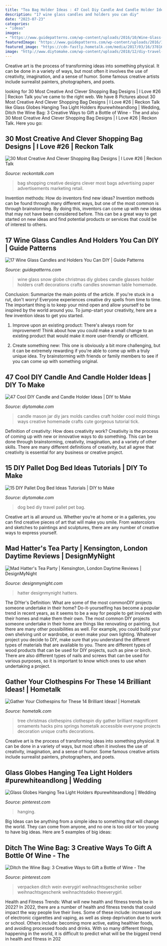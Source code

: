 ```yaml
---
title: "Tea Bag Holder Ideas : 47 Cool Diy Candle And Candle Holder Ideas"
description: "17 wine glass candles and holders you can diy"
date: "2023-07-23"
categories:
- "ideas"
images:
- "https://www.guidepatterns.com/wp-content/uploads/2016/10/Wine-Glass-Snow-Globe-Candle-Holder.jpg"
featuredImage: "https://www.guidepatterns.com/wp-content/uploads/2016/10/Wine-Glass-Snow-Globe-Candle-Holder.jpg"
featured_image: "https://cdn-fastly.hometalk.com/media/2017/03/16/3781692/s-gather-your-clothespins-for-these-x-brilliant-ideas.jpg?size=1600x1000&amp;nocrop=1"
image: "http://www.diytomake.com/wp-content/uploads/2018/12/diy-travel-bag-dog-bed.jpg"
---
```



Creative art is the process of transforming ideas into something physical. It can be done in a variety of ways, but most often it involves the use of creativity, imagination, and a sense of humor. Some famous creative artists include surrealist painters, photographers, and poets.

	

		
looking for 30 Most Creative And Clever Shopping Bag Designs | I Love #26 | Reckon Talk you've came to the right web. We have 8 Pictures about 30 Most Creative And Clever Shopping Bag Designs | I Love #26 | Reckon Talk like Glass Globes Hanging Tea Light Holders #purewhiteandlong | Wedding, Ditch the Wine Bag: 3 Creative Ways to Gift a Bottle of Wine - The and also 30 Most Creative And Clever Shopping Bag Designs | I Love #26 | Reckon Talk. Here you go:
		
    
## 30 Most Creative And Clever Shopping Bag Designs | I Love #26 | Reckon Talk

<img loading=lazy src="http://www.reckontalk.com/wp-content/uploads/2014/11/30-Most-Creative-And-Clever-Shopping-Bag-Designs-29.jpg" onerror="this.onerror=null;this.src='https://tse3.mm.bing.net/th?id=OIP.0OKeadvj1rCTGlvk5BFfDAHaF1&amp;pid=15.1';" alt="30 Most Creative And Clever Shopping Bag Designs | I Love #26 | Reckon Talk">

_Source: reckontalk.com_

>bag shopping creative designs clever most bags advertising paper advertisements marketing retail. 

	

Invention methods: How do inventors find new ideas?
Invention methods can be found through many different ways, but one of the most common is through brainstorming. By doing this, inventors can come up with new ideas that may not have been considered before. This can be a great way to get started on new ideas and find potential products or services that could be of interest to others.

    
## 17 Wine Glass Candles And Holders You Can DIY | Guide Patterns

<img loading=lazy src="https://www.guidepatterns.com/wp-content/uploads/2016/10/Wine-Glass-Snow-Globe-Candle-Holder.jpg" onerror="this.onerror=null;this.src='https://tse1.mm.bing.net/th?id=OIP.6s7tel1AlpWne5c4Ss3S-wHaJ4&amp;pid=15.1';" alt="17 Wine Glass Candles and Holders You Can DIY | Guide Patterns">

_Source: guidepatterns.com_

>wine glass snow globe christmas diy globes candle glasses holder holders craft decorations crafts candles snowman table homemade. 

	

Conclusion: Summarize the main points of the article.
If you're stuck in a rut, don't worry! Everyone experiences creative dry spells from time to time. The important thing is to keep your mind open and allow yourself to be inspired by the world around you. To jump-start your creativity, here are a few invention ideas to get you started.
1. Improve upon an existing product: There's always room for improvement! Think about how you could make a small change to an existing product that would make it more user-friendly or efficient.

2. Create something new: This one is obviously a bit more challenging, but it can be extremely rewarding if you're able to come up with a truly unique idea. Try brainstorming with friends or family members to see if you can come up with something original.


    
## 47 Cool DIY Candle And Candle Holder Ideas | DIY To Make

<img loading=lazy src="http://www.diytomake.com/wp-content/uploads/2015/12/Beautiful-homemade-candle-molds-ideas-diy.jpg" onerror="this.onerror=null;this.src='https://tse2.mm.bing.net/th?id=OIP.ziUHEsqzTgy3NZVwM9nGSQHaKZ&amp;pid=15.1';" alt="47 Cool DIY Candle and Candle Holder Ideas | DIY to Make">

_Source: diytomake.com_

>candle mason jar diy jars molds candles craft holder cool mold things ways creative homemade crafts cute gorgeous tutorial tick. 

	

Definition of creativity: How does creativity work?
Creativity is the process of coming up with new or innovative ways to do something. This can be done through brainstorming, creativity, imagination, and a variety of other skills. There are many different definitions of creativity, but all agree that creativity is essential for any business or creative project.

    
## 15 DIY Pallet Dog Bed Ideas Tutorials | DIY To Make

<img loading=lazy src="http://www.diytomake.com/wp-content/uploads/2018/12/diy-travel-bag-dog-bed.jpg" onerror="this.onerror=null;this.src='https://tse1.mm.bing.net/th?id=OIP.hS3tmpexAmjLsQBSPwDbyAHaLH&amp;pid=15.1';" alt="15 DIY Pallet Dog Bed Ideas Tutorials | DIY to Make">

_Source: diytomake.com_

>dog bed diy travel pallet pet bag. 

	

Creative art is all around us. Whether you’re at home or in a galleries, you can find creative pieces of art that will make you smile. From watercolors and sketches to paintings and sculptures, there are any number of creative ways to express yourself.

    
## Mad Hatter&#039;s Tea Party | Kensington, London Daytime Reviews | DesignMyNight

<img loading=lazy src="http://static.designmynight.com/uploads/2016/05/TEAPARTYMENU-optimised2-optimised.jpg" onerror="this.onerror=null;this.src='https://tse2.mm.bing.net/th?id=OIP.vw0lulC69Z8WyW_WAd7ybAHaKg&amp;pid=15.1';" alt="Mad Hatter&#039;s Tea Party | Kensington, London Daytime Reviews | DesignMyNight">

_Source: designmynight.com_

>hatter designmynight hatters. 

	

The DIYer's Definition: What are some of the most commonDIY projects someone undertake in their home?
Do-it-yourselfing has become a popular trend in recent years, as it seems to be a way for people to get involved with their homes and make them their own. The most common DIY projects someone undertake in their home are things like renovating or painting, but there are many other possibilities as well. For example, you could build your own shelving unit or wardrobe, or even make your own lighting.
Whatever project you decide to DIY, make sure that you understand the different types of materials that are available to you. There are different types of wood products that can be used for DIY projects, such as pine or birch. There are also different types of nails and screws that can be used for various purposes, so it is important to know which ones to use when undertaking a project.

    
## Gather Your Clothespins For These 14 Brilliant Ideas! | Hometalk

<img loading=lazy src="https://cdn-fastly.hometalk.com/media/2017/03/16/3781692/s-gather-your-clothespins-for-these-x-brilliant-ideas.jpg?size=1600x1000&amp;nocrop=1" onerror="this.onerror=null;this.src='https://tse4.mm.bing.net/th?id=OIP.HrSVWyY3QBattr9DHwcvJwHaJ4&amp;pid=15.1';" alt="Gather Your Clothespins for These 14 Brilliant Ideas! | Hometalk">

_Source: hometalk.com_

>tree christmas clothespins clothespin diy gather brilliant magnificent ornaments hacks pins springs hometalk accessible everyone projects decoration unique crafts decorations. 

	

Creative art is the process of transforming ideas into something physical. It can be done in a variety of ways, but most often it involves the use of creativity, imagination, and a sense of humor. Some famous creative artists include surrealist painters, photographers, and poets.

    
## Glass Globes Hanging Tea Light Holders #purewhiteandlong | Wedding

<img loading=lazy src="https://i.pinimg.com/736x/f2/9d/bf/f29dbf1912a3d9ca952102c88257d2f9.jpg" onerror="this.onerror=null;this.src='https://tse2.mm.bing.net/th?id=OIP.ytRtvSQ6k57D7Yn8tEGxGgHaLH&amp;pid=15.1';" alt="Glass Globes Hanging Tea Light Holders #purewhiteandlong | Wedding">

_Source: pinterest.com_

>hanging. 

	

Big Ideas can be anything from a simple idea to something that will change the world. They can come from anyone, and no one is too old or too young to have big ideas. Here are 5 examples of big ideas: 

    
## Ditch The Wine Bag: 3 Creative Ways To Gift A Bottle Of Wine - The

<img loading=lazy src="https://i.pinimg.com/736x/8d/45/27/8d45277b2a6d8f16e971908cd9743a84--wine-bags-wine-gifts.jpg" onerror="this.onerror=null;this.src='https://tse4.mm.bing.net/th?id=OIP.st0IED40iMLNMa45yL99UAHaLH&amp;pid=15.1';" alt="Ditch the Wine Bag: 3 Creative Ways to Gift a Bottle of Wine - The">

_Source: pinterest.com_

>verpacken ditch wein everygirl weihnachtsgeschenke selber weihnachtsgeschenk weihnachtsdeko theeverygirl. 

	

Health and Fitness Trends: What will new health and fitness trends be in 2022?
In 2022, there are a number of health and fitness trends that could impact the way people live their lives. Some of these include: increased use of electronic cigarettes and vaping, as well as sleep deprivation due to work or school. Others include: becoming more active, eating healthier foods, and avoiding processed foods and drinks. With so many different things happening in the world, it is difficult to predict what will be the biggest trend in health and fitness in 202
